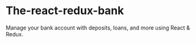 # The-react-redux-bank
Manage your bank account with deposits, loans, and more using React &amp; Redux.
